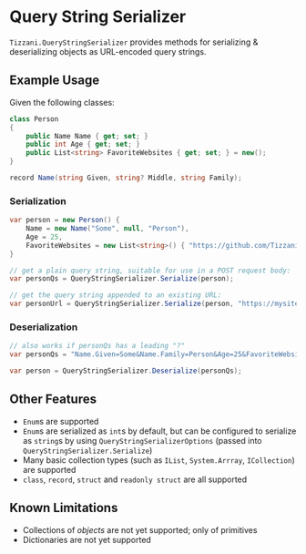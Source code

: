 # Query String Serializer

`Tizzani.QueryStringSerializer` provides methods for serializing & deserializing objects as URL-encoded query strings.

## Example Usage

Given the following classes:

```c#
class Person
{
    public Name Name { get; set; }
    public int Age { get; set; }
    public List<string> FavoriteWebsites { get; set; } = new();
}

record Name(string Given, string? Middle, string Family);
```

### Serialization

```c#
var person = new Person() {
    Name = new Name("Some", null, "Person"),
    Age = 25,
    FavoriteWebsites = new List<string>() { "https://github.com/Tizzani" }
}

// get a plain query string, suitable for use in a POST request body:
var personQs = QueryStringSerializer.Serialize(person);

// get the query string appended to an existing URL:
var personUrl = QueryStringSerializer.Serialize(person, "https://mysite.com/directory/search");
```

### Deserialization

```c#
// also works if personQs has a leading "?"
var personQs = "Name.Given=Some&Name.Family=Person&Age=25&FavoriteWebsites=https%3A%2F%2Fgithub.com%2Ferinnmclaughlin";

var person = QueryStringSerializer.Deserialize(personQs);
```

## Other Features

* `Enum`s are supported
* `Enum`s are serialized as `int`s by default, but can be configured to serialize as `string`s by using `QueryStringSerializerOptions` (passed into `QueryStringSerializer.Serialize`)
* Many basic collection types (such as `IList`, `System.Arrray`, `ICollection`) are supported
* `class`, `record`, `struct` and `readonly struct` are all supported

## Known Limitations

* Collections of *objects* are not yet supported; only of primitives
* Dictionaries are not yet supported



